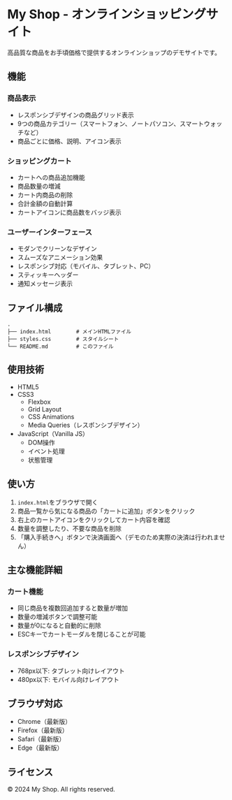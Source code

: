 # My Shop - オンラインショッピングサイト

高品質な商品をお手頃価格で提供するオンラインショップのデモサイトです。

## 機能

### 商品表示
- レスポンシブデザインの商品グリッド表示
- 9つの商品カテゴリー（スマートフォン、ノートパソコン、スマートウォッチなど）
- 商品ごとに価格、説明、アイコン表示

### ショッピングカート
- カートへの商品追加機能
- 商品数量の増減
- カート内商品の削除
- 合計金額の自動計算
- カートアイコンに商品数をバッジ表示

### ユーザーインターフェース
- モダンでクリーンなデザイン
- スムーズなアニメーション効果
- レスポンシブ対応（モバイル、タブレット、PC）
- スティッキーヘッダー
- 通知メッセージ表示

## ファイル構成

```
.
├── index.html        # メインHTMLファイル
├── styles.css        # スタイルシート
└── README.md         # このファイル
```

## 使用技術

- HTML5
- CSS3
  - Flexbox
  - Grid Layout
  - CSS Animations
  - Media Queries（レスポンシブデザイン）
- JavaScript（Vanilla JS）
  - DOM操作
  - イベント処理
  - 状態管理

## 使い方

1. `index.html`をブラウザで開く
2. 商品一覧から気になる商品の「カートに追加」ボタンをクリック
3. 右上のカートアイコンをクリックしてカート内容を確認
4. 数量を調整したり、不要な商品を削除
5. 「購入手続きへ」ボタンで決済画面へ（デモのため実際の決済は行われません）

## 主な機能詳細

### カート機能
- 同じ商品を複数回追加すると数量が増加
- 数量の増減ボタンで調整可能
- 数量が0になると自動的に削除
- ESCキーでカートモーダルを閉じることが可能

### レスポンシブデザイン
- 768px以下: タブレット向けレイアウト
- 480px以下: モバイル向けレイアウト

## ブラウザ対応

- Chrome（最新版）
- Firefox（最新版）
- Safari（最新版）
- Edge（最新版）

## ライセンス

© 2024 My Shop. All rights reserved.
